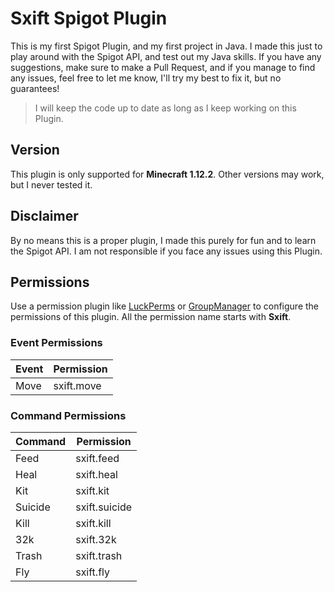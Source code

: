 # Sxift Spigot Plugin
This is my first Spigot Plugin, and my first project in Java.
I made this just to play around with the Spigot API, and test out my Java skills.
If you have any suggestions, make sure to make a Pull Request, and if you manage to find any issues,
feel free to let me know, I'll try my best to fix it, but no guarantees!
> I will keep the code up to date as long as I keep working on this Plugin.
## Version
This plugin is only supported for **Minecraft 1.12.2**.
Other versions may work, but I never tested it.
## Disclaimer
By no means this is a proper plugin, I made this purely for fun and to learn the Spigot API.
I am not responsible if you face any issues using this Plugin.

## Permissions
Use a permission plugin like
[LuckPerms](https://www.spigotmc.org/resources/luckperms.28140/) or [GroupManager](https://www.spigotmc.org/resources/groupmanager.38875/) 
to configure the permissions of this plugin. All the permission name starts with **Sxift**.

### Event Permissions
**Event** | **Permission**
----- | ----------
Move | sxift.move

### Command Permissions
**Command** | **Permission**
------- | ----------
Feed | sxift.feed
Heal | sxift.heal
Kit | sxift.kit
Suicide | sxift.suicide
Kill | sxift.kill
32k | sxift.32k
Trash | sxift.trash
Fly | sxift.fly
